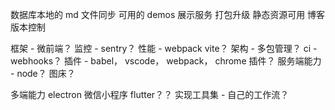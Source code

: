 数据库本地的 md 文件同步
可用的 demos 展示服务
打包升级 静态资源可用
博客版本控制

框架 - 微前端？
监控 - sentry？
性能 - webpack vite？
架构 - 多包管理？
ci - webhooks？
插件 - babel， vscode， webpack， chrome 插件？
服务端能力 - node？
图床？


多端能力 electron 微信小程序 flutter？？
实现工具集 - 自己的工作流？
